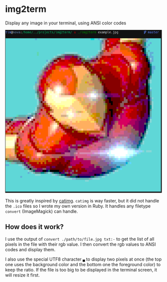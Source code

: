 # img2term

Display any image in your terminal, using ANSI color codes

![Iron-Man](./docs/screenshot.png)

This is greatly inspired by [catimg](https://github.com/posva/catimg). `catimg`
is way faster, but it did not handle the `.ico` files so I wrote my own
version in Ruby. It handles any filetype `convert` (ImageMagick) can handle.

## How does it work?

I use the output of `convert ./path/to/file.jpg txt:-` to get the list of all
pixels in the file with their rgb value. I then convert the rgb values to ANSI
codes and display them.

I also use the special UTF8 character `▄` to display two pixels at once (the top
one uses the background color and the bottom one the foreground color) to keep
the ratio. If the file is too big to be displayed in the terminal screen,
 it will resize it first.
